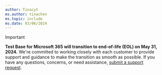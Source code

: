 ```yaml
---
author: Tinacyt
ms.author: tinachen
ms.topic: include
ms.date: 03/06/2024
---
```


> [!IMPORTANT]
> **Test Base for Microsoft 365 will transition to end-of-life (EOL) on May 31, 2024.** We're committed to working closely with each customer to provide support and guidance to make the transition as smooth as possible. If you have any questions, concerns, or need assistance, [submit a support request](https://aka.ms/TestBaseSupport).
